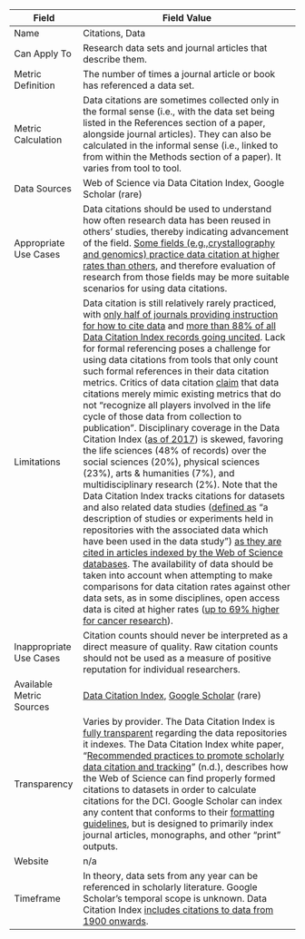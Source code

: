 | Field                         | Field Value |
|------------------------------|-------------------------------------------------|
| Name                          | Citations, Data
| Can Apply To                  |  Research data sets and journal articles that describe them.
| Metric Definition             | The number of times a journal article or book has referenced a data set.
| Metric Calculation            | Data citations are sometimes collected only in the formal sense (i.e., with the data set being listed in the References section of a paper, alongside journal articles). They can also be calculated in the informal sense (i.e., linked to from within the Methods section of a paper). It varies from tool to tool.
| Data Sources                  | Web of Science via Data Citation Index, Google Scholar (rare)
| Appropriate Use Cases         | Data citations should be used to understand how often research data has been reused in others’ studies, thereby indicating advancement of the field. [Some fields (e.g.,crystallography and genomics) practice data citation at higher rates than others](https://arxiv.org/abs/1501.06285), and therefore evaluation of research from those fields may be more suitable scenarios for using data citations.
| Limitations                   | Data citation is still relatively rarely practiced, with [only half of journals providing instruction for how to cite data](http://doi.org/10.7710/2162-3309.1035/) and [more than 88% of all Data Citation Index records going uncited](https://arxiv.org/abs/1501.06285). Lack for formal referencing poses a challenge for using data citations from tools that only count such formal references in their data citation metrics. Critics of data citation [claim](http://bmcbioinformatics.biomedcentral.com/articles/10.1186/1471-2105-12-S15-S3) that data citations merely mimic existing metrics that do not “recognize all players involved in the life cycle of those data from collection to publication”. Disciplinary coverage in the Data Citation Index ([as of 2017](http://wokinfo.com/products_tools/multidisciplinary/dci/)) is skewed, favoring the life sciences (48% of records) over the social sciences (20%), physical sciences (23%), arts & humanities (7%), and multidisciplinary research (2%). Note that the Data Citation Index tracks citations for datasets and also related data studies ([defined as](http://wokinfo.com/products_tools/multidisciplinary/dci/) “a description of studies or experiments held in repositories with the associated data which have been used in the data study”) [as they are cited in articles indexed by the Web of Science databases](https://www.ncbi.nlm.nih.gov/pmc/articles/PMC4722655/). The availability of data should be taken into account when attempting to make comparisons for data citation rates against other data sets, as in some disciplines, open access data is cited at higher rates ([up to 69% higher for cancer research](http://journals.plos.org/plosone/article?id=10.1371/journal.pone.0000308)).
| Inappropriate Use Cases       | Citation counts should never be interpreted as a direct measure of quality. Raw citation counts should not be used as a measure of positive reputation for individual researchers. 
| Available Metric Sources      |  [Data Citation Index](http://wokinfo.com/products_tools/multidisciplinary/dci/), [Google Scholar](http://scholar.google.com/) (rare)
| Transparency                  | Varies by provider. The Data Citation Index is [fully transparent](https://clarivate.com/products/web-of-science/repository-selection-process/) regarding the data repositories it indexes. The Data Citation Index white paper, “[Recommended practices to promote scholarly data citation and tracking](https://clarivate.com/products/web-of-science/web-science-form/data-citation-index/)” (n.d.), describes how the Web of Science can find properly formed citations to datasets in order to calculate citations for the DCI. Google Scholar can index any content that conforms to their [formatting guidelines](https://scholar.google.com/intl/en/scholar/inclusion.html#indexing), but is designed to primarily index journal articles, monographs, and other “print” outputs.
| Website                       | n/a
| Timeframe                     |  In theory, data sets from any year can be referenced in scholarly literature. Google Scholar’s temporal scope is unknown. Data Citation Index [includes citations to data from 1900 onwards](https://www.youtube.com/watch?v=FOyYTVyD9y8).
